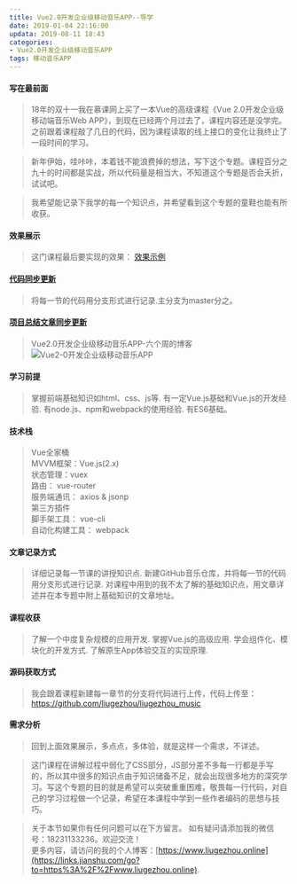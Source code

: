 ```yaml
---
title: Vue2.0开发企业级移动音乐APP--导学
date: 2019-01-04 22:16:00
updata: 2019-08-11 18:43
categories:
- Vue2.0开发企业级移动音乐APP
tags: 移动音乐APP
---
```

#### 写在最前面
> 18年的双十一我在慕课网上买了一本Vue的高级课程《Vue 2.0开发企业级移动端音乐Web APP》，到现在已经两个月过去了，课程内容还是没学完。之前跟着课程敲了几日的代码，因为课程读取的线上接口的变化让我终止了一段时间的学习。

> 新年伊始，哇咔咔，本着钱不能浪费掉的想法，写下这个专题。课程百分之九十的时间都是实战，所以代码量是相当大，不知道这个专题是否会夭折，试试吧。

> 我希望能记录下我学的每一个知识点，并希望看到这个专题的童鞋也能有所收获。
<!--more-->
#### 效果展示
> 这门课程最后要实现的效果：
> [效果示例](http://ustbhuangyi.com/music/)

#### [代码同步更新](https://github.com/liugezhou/liugezhou_music)
>将每一节的代码用分支形式进行记录.主分支为master分之。

#### [项目总结文章同步更新](https://www.liugezhou.online/categories/Vue2-0%E5%BC%80%E5%8F%91%E4%BC%81%E4%B8%9A%E7%BA%A7%E7%A7%BB%E5%8A%A8%E9%9F%B3%E4%B9%90APP/)
> Vue2.0开发企业级移动音乐APP-六个周的博客
> ![Vue2-0开发企业级移动音乐APP](http://img.liugezhou.online/Vue2-0%E5%BC%80%E5%8F%91%E4%BC%81%E4%B8%9A%E7%BA%A7%E7%A7%BB%E5%8A%A8%E9%9F%B3%E4%B9%90APP.png)

#### 学习前提
> 掌握前端基础知识如html、css、js等.
> 有一定Vue.js基础和Vue.js的开发经验.
> 有node.js、npm和webpack的使用经验.
> 有ES6基础。

#### 技术栈
> Vue全家桶  
> MVVM框架：Vue.js(2.x)  
> 状态管理：vuex  
> 路由： vue-router  
> 服务端通讯： axios & jsonp  
> 第三方插件  
> 脚手架工具： vue-cli  
> 自动化构建工具： webpack
> 
#### 文章记录方式
>详细记录每一节课的讲授知识点.
>新建GitHub音乐仓库，并将每一节的代码用分支形式进行记录.
> 对课程中用到的我不太了解的基础知识点，用文章详述并在本专题中附上基础知识的文章地址。
> 
#### 课程收获
> 了解一个中度复杂规模的应用开发.
> 掌握Vue.js的高级应用.
> 学会组件化、模块化的开发方式.
> 了解原生App体验交互的实现原理.
> 
#### 源码获取方式
>我会跟着课程新建每一章节的分支将代码进行上传，代码上传至：
https://github.com/liugezhou/liugezhou_music

#### 需求分析
> 回到上面效果展示，多点点，多体验，就是这样一个需求，不详述。

> 这门课程在讲解过程中弱化了CSS部分，JS部分差不多每一行都是手写的，所以其中很多的知识点由于知识储备不足，就会出现很多地方的深究学习。写这个专题的目的就是希望可以突破重重困难，敬畏每一行代码，对自己的学习过程做一个记录，希望在本课程中学到一些作者编码的思想与技巧。

>关于本节如果你有任何问题可以在下方留言。
>如有疑问请添加我的微信号：18231133236。欢迎交流！  
>更多内容，请访问的我的个人博客：[https://www.liugezhou.online](https://links.jianshu.com/go?to=https%3A%2F%2Fwww.liugezhou.online).